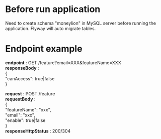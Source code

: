 # Before run application
Need to create schema "moneylion" in MySQL server before running the application.
Flyway will auto migrate tables.


# Endpoint example
**endpoint** : GET /feature?email=XXX&featureName=XXX  
**responseBody** :  
{  
"canAccess": true|false  
}  


**request** : POST /feature  
**requestBody** :  
{  
"featureName": "xxx",   
"email": "xxx",   
"enable": true|false  
}  
**responseHttpStatus** : 200/304  
